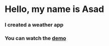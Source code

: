 # Hello, my name is Asad

### I created a weather app
### You can watch the [demo](https://asadpisatel.github.io/weather-app/)
